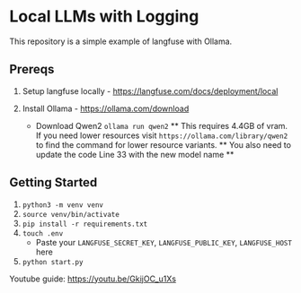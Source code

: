 # Local LLMs with Logging
This repository is a simple example of langfuse with Ollama.

## Prereqs
1. Setup langfuse locally - https://langfuse.com/docs/deployment/local

2. Install Ollama - https://ollama.com/download
    - Download Qwen2 `ollama run qwen2` ** This requires 4.4GB of vram. If you need lower resources visit 
    `https://ollama.com/library/qwen2` to find the command for lower resource variants.
    ** You also need to update the code Line 33 with the new model name **


## Getting Started
1. `python3 -m venv venv`
2. `source venv/bin/activate`
3. `pip install -r requirements.txt`
4. `touch .env`
    - Paste your `LANGFUSE_SECRET_KEY`, `LANGFUSE_PUBLIC_KEY`, `LANGFUSE_HOST` here
5. `python start.py`


Youtube guide: https://youtu.be/GkijOC_u1Xs